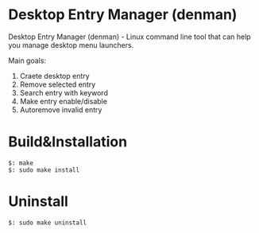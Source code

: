 Desktop Entry Manager (denman)
=================================
Desktop Entry Manager (denman) - Linux command line tool that can help you manage desktop menu launchers.

Main goals:

1. Craete desktop entry
2. Remove selected entry
3. Search entry with keyword
4. Make entry enable/disable
5. Autoremove invalid entry


Build&Installation
=================

    $: make
    $: sudo make install

Uninstall
=========

    $: sudo make uninstall
